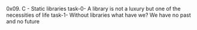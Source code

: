 0x09. C - Static libraries
task-0- A library is not a luxury but one of the necessities of life
task-1- Without libraries what have we? We have no past and no future